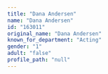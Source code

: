 ```yaml
---
title: "Dana Andersen"
name: "Dana Andersen"
id: "163011"
original_name: "Dana Andersen"
known_for_department: "Acting"
gender: "1"
adult: "false"
profile_path: "null"
---
```

